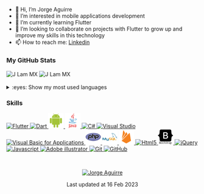 - 👋 Hi, I’m Jorge Aguirre
- 👀 I’m interested in mobile applications development
- 🌱 I’m currently learning Flutter
- 💞️ I’m looking to collaborate on projects with Flutter to grow up and improve my skills in this technology
- 📫 How to reach me: [Linkedin](https://www.linkedin.com/in/jlammx)


### My GitHub Stats
<div>
  <img align="center" width="49%" src="https://github-readme-streak-stats.herokuapp.com/?user=jlammx&locale=en" alt="J Lam MX" />
  <img align="center" width="47%" src="https://github-readme-stats.vercel.app/api?username=jlammx&locale=en&show_icons=true" alt="J Lam MX" />
</div>

<br/>

<details>
<summary>:eyes: Show my most used languages</summary>
  <div>
    <img src="https://github-readme-stats.vercel.app/api/top-langs/?username=jlammx&locale=en&layout=compact&langs_count=10&hide_border=false&custom_title=Top%20%Languages" alt="Top Languages" />
  </div>
</details>


### Skills
<p align="left">
  <a href="https://flutter.dev" target="_blank">
    <img src="https://www.vectorlogo.zone/logos/flutterio/flutterio-icon.svg" alt="Flutter" width="40" height="40"/>
  </a>
  <a href="https://dart.dev" target="_blank">
    <img src="https://www.vectorlogo.zone/logos/dartlang/dartlang-icon.svg" alt="Dart" width="40" height="40"/>
  </a>
  <a href="https://www.android.com" target="_blank">
    <img src="https://github.com/devicons/devicon/blob/master/icons/android/android-original.svg" alt="Android" width="40" height="40"/>
  </a>
  <a href="https://www.java.com" target="_blank">
    <img src="https://github.com/devicons/devicon/blob/master/icons/java/java-original-wordmark.svg" alt="Java" width="40" height="40"/>
  </a>
  
  <a href="https://learn.microsoft.com/es-es/dotnet/csharp" target="_blank">
    <img src="https://cdn.jsdelivr.net/gh/devicons/devicon/icons/csharp/csharp-original.svg" alt="C#" width="40" height="40"/>
  </a>
  <a href="https://visualstudio.microsoft.com" target="_blank">
    <img src="https://cdn.jsdelivr.net/gh/devicons/devicon/icons/visualstudio/visualstudio-plain.svg" alt="Visual Studio" width="40" height="40"/>
  </a>
  <a href="https://learn.microsoft.com/es-es/dotnet/visual-basic" target="_blank">
    <img src="https://www.vectorlogo.zone/logos/microsoft_vb/microsoft_vb-icon.svg" alt="Visual Basic for Applications" width="40" height="40"/>
  </a>

  <a href="https://www.php.net" target="_blank">
    <img src="https://raw.githubusercontent.com/devicons/devicon/master/icons/php/php-original.svg" alt="PHP" width="40" height="40"/>
  </a>
  
  <a href="https://www.mysql.com" target="_blank">
    <img src="https://raw.githubusercontent.com/devicons/devicon/master/icons/mysql/mysql-original-wordmark.svg" alt="MySQL" width="40" height="40"/>
  </a>
  <a href="https://www.firebase.com" target="_blank">
    <img src="https://github.com/devicons/devicon/blob/master/icons/firebase/firebase-plain.svg" alt="Firebase" width="40" height="40"/>
  </a>
  
  <a href="https://www.w3.org/html" target="_blank">
    <img src="https://cdn.jsdelivr.net/gh/devicons/devicon/icons/html5/html5-original.svg" alt="Html5" width="40" height="40"/>
  </a>
  <a href="https://getbootstrap.com" target="_blank">
    <img src="https://raw.githubusercontent.com/devicons/devicon/master/icons/bootstrap/bootstrap-plain-wordmark.svg" alt="bootstrap" width="40" height="40"/>
  </a>
  <a href="hhttps://jquery.com" target="_blank">
    <img src="https://cdn.jsdelivr.net/gh/devicons/devicon/icons/jquery/jquery-original.svg" alt="jQuery" width="40" height="40"/>
  </a>
  <a href="https://developer.mozilla.org/en-US/docs/Web/JavaScript" target="_blank">
    <img src="https://cdn.jsdelivr.net/gh/devicons/devicon/icons/javascript/javascript-original.svg" alt="Javascript" width="40" height="40"/>
  </a>

       
  <a href="https://www.adobe.com/mx/products/illustrator.html" target="_blank">
    <img src="https://www.vectorlogo.zone/logos/adobe_illustrator/adobe_illustrator-icon.svg" alt="Adobe illustrator" width="40" height="40"/>
  </a>
  
  <a href="https://git-scm.com" target="_blank">
    <img src="https://cdn.jsdelivr.net/gh/devicons/devicon/icons/git/git-original.svg" alt="Git" width="40" height="40"/>
  </a>
  <a href="https://github.com/" target="_blank">
    <img src="https://cdn.jsdelivr.net/gh/devicons/devicon/icons/github/github-original.svg" alt="GitHub" width="40" height="40"/>
  </a>         
</p>

<br/>


<p align="center">
	<div align="center" inline>
		<span> <a href="https://www.linkedin.com/in/jlammx/" target="_blank">
		  <img src="https://content.linkedin.com/content/dam/me/business/en-us/amp/brand-site/v2/bg/LI-Logo.svg.original.svg" alt="Jorge Aguirre" height="25"/></a>
		</span>
	</div>
</p>


<p align="center"> Last updated at 16 Feb 2023</p>

<!---
JLamMX/JLamMX is a ✨ special ✨ repository because its `README.md` (this file) appears on your GitHub profile.
You can click the Preview link to take a look at your changes. 		
Espacios en blanco  -> &nbsp;&nbsp;&nbsp;&nbsp;
Salto de línea      -> <br/>
--->
